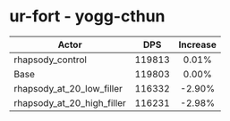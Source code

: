 # ur-fort - yogg-cthun
| Actor | DPS | Increase |
|---|:---:|:---:|
|rhapsody_control|119813|0.01%|
|Base|119803|0.00%|
|rhapsody_at_20_low_filler|116332|-2.90%|
|rhapsody_at_20_high_filler|116231|-2.98%|
